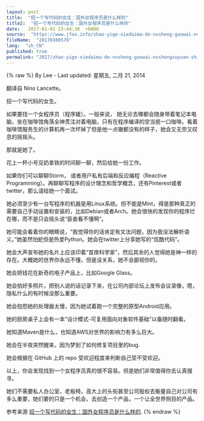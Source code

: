 ```yaml
---
layout: post
title:  "招一个写代码的女生：国外女程序员是什么样的"
title2:  "招一个写代码的女生：国外女程序员是什么样的"
date:   2017-01-01 23:44:38  +0800
source:  "https://www.jfox.info/zhao-yige-xiedaima-de-nvsheng-guowai-nvchengxuyuan-shi-shenmeyang-de.html"
fileName:  "20170100578"
lang:  "zh_CN"
published: true
permalink: "2017/zhao-yige-xiedaima-de-nvsheng-guowai-nvchengxuyuan-shi-shenmeyang-de.html"
---
```

{% raw %}
By Lee - Last updated: 星期五, 二月 21, 2014

翻译自 Nino Lancette。

招一个写代码的女生。

如果要找一个女程序员（程序媛）。一般来说， 她无论去哪都会随身带着笔记本电脑，坐在咖啡馆角落全神贯注对着电脑，只有在程序编译的空当抿一口咖啡。看着咖啡馆服务生的计算机再一次坏掉了但是他一点辙都没有的样子，她会又无奈又叹息的摇摇头。

那就是她了。

花上一杯小号豆奶拿铁的时间聊一聊，然后给她一份工作。

如果你们可以聊聊Storm， 或者用户私有后端和反应编程（Reactive Programming）。再聊聊写程序的设计理念和哲学概念，还有Pinterest或者twitter，那么请给她一个面试。

她必须至少有一台写程序的机器是用Linux系统。但不能是Mint，得是那种真正的需要自己手动设置和安装的，比如Debian或者Arch。她会很快的发现你的程序烂在哪，而不是只会摇头说“臣妾看不懂啊“。

她可能会看着你的眼睛说，“我觉得你的话肯定有文法问题，因为我没法解析语义。”她虽然怕蛇但是热爱Python。她会在twitter上分享她写的“炫酷代码”。

她会大声宣布她的名片上应该印着“首席科学家”，然后其余的人觉得她是神一样的存在。大概她的世界你永远不懂，但是没关系，她不会鄙视你的。

她会把钱花在新奇的电子产品上，比如Google Glass。

她会拍好多照片，把别人说的话记录下来，在公司内部论坛上发布会议录像，嗯，隐私什么的有时候没那么重要。

她会抱怨她的处理器太慢，因为她试着跑一个完整的原型Android应用。

她的厨房桌子上会有一本“设计模式-可复用面向对象软件基础”以备随时翻看。

她知道Maven是什么，也知道AWS对世界的影响力有多么巨大。

她会在半夜突然醒来，因为梦到了如何修复项目里的bug.

她会根据在 GitHub 上的 repo 受欢迎程度来判断自己受不受欢迎。

以上，你会发现找到一个女程序员真的很不容易。但是她们非常值得你去认真搜寻。

她们不需要私人办公室，老板椅，高大上的头衔甚至公司股权去衡量自己对公司有多么重要，她们要的只是一个机会，去创造一个产品，一个让全世界侧目的产品。

参考来源 [招一个写代码的女生：国外女程序员是什么样的](https://www.jfox.info/go.php?url=http://www.jfox.info/url.php?url=http%3A%2F%2Fblog.jobbole.com%2F59374%2F).
{% endraw %}